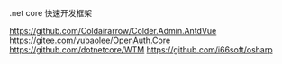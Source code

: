 .net core 快速开发框架

https://github.com/Coldairarrow/Colder.Admin.AntdVue
https://gitee.com/yubaolee/OpenAuth.Core
https://github.com/dotnetcore/WTM
https://github.com/i66soft/osharp
